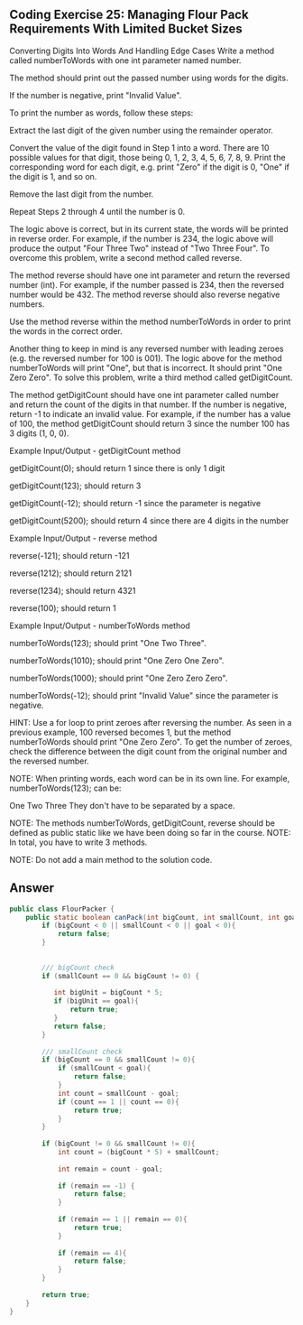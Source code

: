 ## Coding Exercise 25: Managing Flour Pack Requirements With Limited Bucket Sizes

Converting Digits Into Words And Handling Edge Cases
Write a method called numberToWords with one int parameter named number.

The method should print out the passed number using words for the digits.

If the number is negative, print "Invalid Value".

To print the number as words, follow these steps:

Extract the last digit of the given number using the remainder operator. 

Convert the value of the digit found in Step 1 into a word. There are 10 possible values for that digit, those being 0, 1, 2, 3, 4, 5, 6, 7, 8, 9. Print the corresponding word for each digit, e.g. print "Zero" if the digit is 0, "One" if the digit is 1, and so on.

Remove the last digit from the number.

Repeat Steps 2 through 4 until the number is 0.

The logic above is correct, but in its current state, the words will be printed in reverse order. For example, if the number is 234, the logic above will produce the output "Four Three Two" instead of "Two Three Four". To overcome this problem, write a second method called reverse.

The method reverse should have one int parameter and return the reversed number (int). For example, if the number passed is 234, then the reversed number would be 432. The method  reverse should also reverse negative numbers.

Use the method reverse within the method numberToWords in order to print the words in the correct order.

Another thing to keep in mind is any reversed number with leading zeroes (e.g. the reversed number for 100 is 001). The logic above for the method numberToWords will print "One", but that is incorrect. It should print "One Zero Zero". To solve this problem, write a third method called getDigitCount. 

The method getDigitCount should have one int parameter called number and return the count of the digits in that number. If the number is negative, return -1 to indicate an invalid value.
For example, if the number has a value of 100, the method getDigitCount should return 3 since the number 100 has 3 digits (1, 0, 0).

Example Input/Output - getDigitCount method

getDigitCount(0); should return 1 since there is only 1 digit

getDigitCount(123); should return 3

getDigitCount(-12); should return -1 since the parameter is negative

getDigitCount(5200); should return 4 since there are 4 digits in the number

Example Input/Output - reverse method

reverse(-121); should  return -121

reverse(1212); should return  2121

reverse(1234); should return 4321

reverse(100); should return 1

Example Input/Output - numberToWords method

numberToWords(123); should print "One Two Three".

numberToWords(1010); should print "One Zero One Zero".

numberToWords(1000); should print "One Zero Zero Zero".

numberToWords(-12); should print "Invalid Value" since the parameter is negative.



HINT: Use a for loop to print zeroes after reversing the number. As seen in a previous example, 100 reversed becomes 1, but the method numberToWords should print "One Zero Zero". To get the number of zeroes, check the difference between the digit count from the original number and the reversed number. 

NOTE: When printing words, each word can be in its own line. For example, numberToWords(123); can be:

One
Two
Three
They don't have to be separated by a space.

NOTE: The methods numberToWords, getDigitCount, reverse should be defined as public static like we have been doing so far in the course. 
NOTE: In total, you have to write 3 methods.

NOTE: Do not add a main method to the solution code.

## Answer
```java
public class FlourPacker {
    public static boolean canPack(int bigCount, int smallCount, int goal){
        if (bigCount < 0 || smallCount < 0 || goal < 0){
            return false;
        }
        
        
        /// bigCount check
        if (smallCount == 0 && bigCount != 0) {
        
           int bigUnit = bigCount * 5;
           if (bigUnit == goal){
               return true;
           }
           return false;
        } 
        
        /// smallCount check
        if (bigCount == 0 && smallCount != 0){
            if (smallCount < goal){
                return false;
            }
            int count = smallCount - goal;
            if (count == 1 || count == 0){
                return true;
            }
        }
        
        if (bigCount != 0 && smallCount != 0){
            int count = (bigCount * 5) + smallCount;
            
            int remain = count - goal;
            
            if (remain == -1) {
                return false;
            }
            
            if (remain == 1 || remain == 0){
                return true;
            }
            
            if (remain == 4){
                return false;
            }
        }
        
        return true;
    }
}
```
